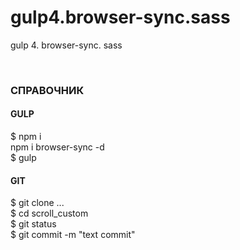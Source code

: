 # gulp4.browser-sync.sass
<p>gulp 4. browser-sync. sass</p>
<br>
<h3>СПРАВОЧНИК</h3>
<h4>GULP</h4>
<p>$ npm i<br>
npm i browser-sync -d<br>
$ gulp
</p>
<h4>GIT</h4>
<p>$ git clone ...<br>
$ cd scroll_custom<br>
$ git status<br>
$ git commit -m "text commit"<br>

